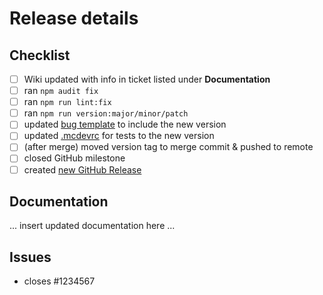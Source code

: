# Release details

## Checklist

- [ ] Wiki updated with info in ticket listed under **Documentation**
- [ ] ran `npm audit fix`
- [ ] ran `npm run lint:fix`
- [ ] ran `npm run version:major/minor/patch`
- [ ] updated [bug template](/.github/ISSUE_TEMPLATE/bug.yml) to include the new version
- [ ] updated [.mcdevrc](/test/mockRoot/.mcdevrc.json) for tests to the new version
- [ ] (after merge) moved version tag to merge commit & pushed to remote
- [ ] closed GitHub milestone
- [ ] created [new GitHub Release](https://github.com/Accenture/sfmc-devtools/releases/new)

## Documentation

... insert updated documentation here ...

## Issues

- closes #1234567
